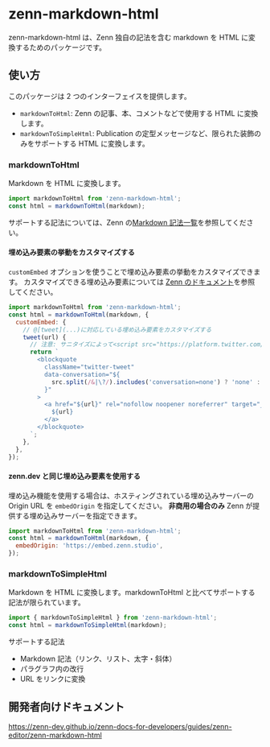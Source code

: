 # zenn-markdown-html

zenn-markdown-html は、Zenn 独自の記法を含む markdown を HTML に変換するためのパッケージです。

## 使い方

このパッケージは 2 つのインターフェイスを提供します。

- `markdownToHtml`: Zenn の記事、本、コメントなどで使用する HTML に変換します。
- `markdownToSimpleHtml`: Publication の定型メッセージなど、限られた装飾のみをサポートする HTML に変換します。

### markdownToHtml

Markdown を HTML に変換します。

```js
import markdownToHtml from 'zenn-markdown-html';
const html = markdownToHtml(markdown);
```

サポートする記法については、Zenn の[Markdown 記法一覧](https://zenn.dev/zenn/articles/markdown-guide)を参照してください。

#### 埋め込み要素の挙動をカスタマイズする

`customEmbed` オプションを使うことで埋め込み要素の挙動をカスタマイズできます。
カスタマイズできる埋め込み要素については [Zenn のドキュメント](https://zenn.dev/zenn/articles/markdown-guide#コンテンツの埋め込み)を参照してください。

```js
import markdownToHtml from 'zenn-markdown-html';
const html = markdownToHtml(markdown, {
  customEmbed: {
    // @[tweet](...)に対応している埋め込み要素をカスタマイズする
    tweet(url) {
      // 注意: サニタイズによって<script src="https://platform.twitter.com/widgets.js" />は埋め込めないので、別の場所で埋め込み必要があります！
      return `
        <blockquote
          className="twitter-tweet"
          data-conversation="${
            src.split(/&|\?/).includes('conversation=none') ? 'none' : ''
          }"
        >
          <a href="${url}" rel="nofollow noopener noreferrer" target="_blank">
            ${url}
          </a>
        </blockquote>
      `;
    },
  },
});
```

#### zenn.dev と同じ埋め込み要素を使用する

埋め込み機能を使用する場合は、ホスティングされている埋め込みサーバーの Origin URL を `embedOrigin` を指定してください。
**非商用の場合のみ** Zenn が提供する埋め込みサーバーを指定できます。

```js
import markdownToHtml from 'zenn-markdown-html';
const html = markdownToHtml(markdown, {
  embedOrigin: 'https://embed.zenn.studio',
});
```

### markdownToSimpleHtml

Markdown を HTML に変換します。markdownToHtml と比べてサポートする記法が限られています。

```js
import { markdownToSimpleHtml } from 'zenn-markdown-html';
const html = markdownToSimpleHtml(markdown);
```

サポートする記法

- Markdown 記法（リンク、リスト、太字・斜体）
- パラグラフ内の改行
- URL をリンクに変換

## 開発者向けドキュメント

https://zenn-dev.github.io/zenn-docs-for-developers/guides/zenn-editor/zenn-markdown-html